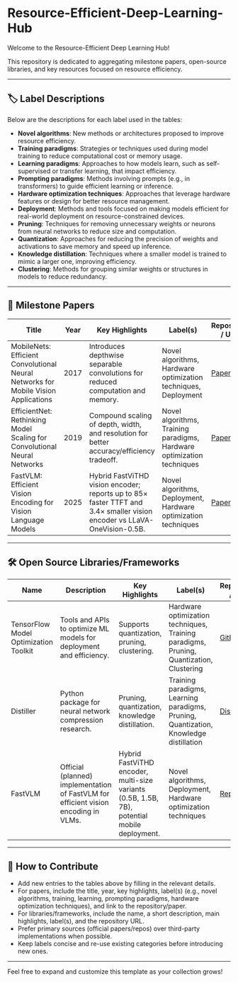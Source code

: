 # Resource-Efficient-Deep-Learning-Hub

Welcome to the Resource-Efficient Deep Learning Hub!  

This repository is dedicated to aggregating milestone papers, open-source libraries, and key resources focused on resource efficiency.

---

## 🏷️ Label Descriptions

Below are the descriptions for each label used in the tables:

- **Novel algorithms**: New methods or architectures proposed to improve resource efficiency.
- **Training paradigms**: Strategies or techniques used during model training to reduce computational cost or memory usage.
- **Learning paradigms**: Approaches to how models learn, such as self-supervised or transfer learning, that impact efficiency.
- **Prompting paradigms**: Methods involving prompts (e.g., in transformers) to guide efficient learning or inference.
- **Hardware optimization techniques**: Approaches that leverage hardware features or design for better resource management.
- **Deployment**: Methods and tools focused on making models efficient for real-world deployment on resource-constrained devices.
- **Pruning**: Techniques for removing unnecessary weights or neurons from neural networks to reduce size and computation.
- **Quantization**: Approaches for reducing the precision of weights and activations to save memory and speed up inference.
- **Knowledge distillation**: Techniques where a smaller model is trained to mimic a larger one, improving efficiency.
- **Clustering**: Methods for grouping similar weights or structures in models to reduce redundancy.

---

## 📄 Milestone Papers

| Title | Year | Key Highlights | Label(s) | Repository / URL |
|-------|------|----------------|----------|------------------|
| MobileNets: Efficient Convolutional Neural Networks for Mobile Vision Applications | 2017 | Introduces depthwise separable convolutions for reduced computation and memory. | Novel algorithms, Hardware optimization techniques, Deployment | [Paper](https://arxiv.org/abs/1704.04861) |
| EfficientNet: Rethinking Model Scaling for Convolutional Neural Networks | 2019 | Compound scaling of depth, width, and resolution for better accuracy/efficiency tradeoff. | Novel algorithms, Training paradigms, Hardware optimization techniques | [Paper](https://arxiv.org/abs/1905.11946) |
| FastVLM: Efficient Vision Encoding for Vision Language Models | 2025 | Hybrid FastViTHD vision encoder; reports up to 85× faster TTFT and 3.4× smaller vision encoder vs LLaVA-OneVision-0.5B. | Novel algorithms, Deployment, Hardware optimization techniques |[Paper](https://arxiv.org/abs/2412.13303)|

---

## 🛠️ Open Source Libraries/Frameworks

| Name | Description | Key Highlights | Label(s) | Repository / URL |
|------|-------------|----------------|----------|------------------|
| TensorFlow Model Optimization Toolkit | Tools and APIs to optimize ML models for deployment and efficiency. | Supports quantization, pruning, clustering. | Hardware optimization techniques, Training paradigms, Pruning, Quantization, Clustering | [GitHub](https://github.com/tensorflow/model-optimization) |
| Distiller | Python package for neural network compression research. | Pruning, quantization, knowledge distillation. | Training paradigms, Learning paradigms, Pruning, Quantization, Knowledge distillation | [Distiller](https://github.com/IntelLabs/distiller) |
| FastVLM | Official (planned) implementation of FastVLM for efficient vision encoding in VLMs. | Hybrid FastViTHD encoder, multi-size variants (0.5B, 1.5B, 7B), potential mobile deployment. | Novel algorithms, Deployment, Hardware optimization techniques | [Repository](https://github.com/apple/ml-fastvlm)|

---

## 🚀 How to Contribute

- Add new entries to the tables above by filling in the relevant details.
- For papers, include the title, year, key highlights, label(s) (e.g., novel algorithms, training, learning, prompting paradigms, hardware optimization techniques), and link to the repository/paper.
- For libraries/frameworks, include the name, a short description, main highlights, label(s), and the repository URL.
- Prefer primary sources (official papers/repos) over third-party implementations when possible.
- Keep labels concise and re-use existing categories before introducing new ones.

---

Feel free to expand and customize this template as your collection grows!
